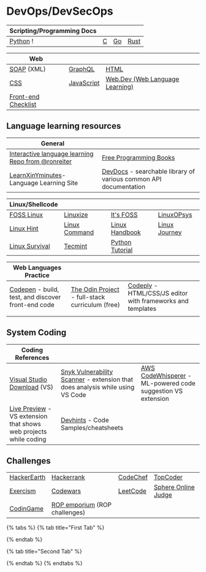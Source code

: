 # DevOps/DevSecOps



| Scripting/Programming Docs                              |                               |                           |                                    |
| ------------------------------------------------------- | ----------------------------- | ------------------------- | ---------------------------------- |
| [Python](https://wiki.python.org/moin/BeginnersGuide) ! | [C](https://www.learn-c.org/) | [Go](https://www.go.dev/) | [Rust](https://www.rust-lang.org/) |

| Web                                                       |                                                        |                                                           |
| --------------------------------------------------------- | ------------------------------------------------------ | --------------------------------------------------------- |
| [SOAP](https://www.w3schools.com/XML/xml\_soap.asp) (XML) | [GraphQL](https://graphql.org/)                        | [HTML](https://www.w3schools.com/html/default.asp)        |
| [CSS](https://www.w3schools.com/Css/)                     | [JavaScript](https://www.w3schools.com/js/DEFAULT.asp) | [Web.Dev (Web Language Learning)](https://web.dev/learn/) |
| [Front-end Checklist](https://frontendchecklist.io/)      |                                                        |                                                           |

## Language learning resources

| General                                                                                                  |                                                                                         |
| -------------------------------------------------------------------------------------------------------- | --------------------------------------------------------------------------------------- |
| [Interactive language learning Repo from @ronreiter](https://github.com/ronreiter/interactive-tutorials) | [Free Programming Books](https://github.com/EbookFoundation/free-programming-books)     |
| [LearnXinYminutes](https://learnxinyminutes.com/)- Language Learning Site                                | [DevDocs](https://devdocs.io/) - searchable library of various common API documentation |

| Linux/Shellcode                              |                                            |                                                    |                                            |
| -------------------------------------------- | ------------------------------------------ | -------------------------------------------------- | ------------------------------------------ |
| [FOSS Linux](https://www.fosslinux.com/)     | [Linuxize](https://linuxize.com/)          | [It's FOSS](https://itsfoss.com/)                  | [LinuxOPsys](https://linuxopsys.com/)      |
| [Linux Hint](https://linuxhint.com/)         | [Linux Command](https://linuxcommand.org/) | [Linux Handbook](https://linuxhandbook.com/)       | [Linux Journey](https://linuxjourney.com/) |
| [Linux Survival](https://linuxsurvival.com/) | [Tecmint](https://www.tecmint.com/)        | [Python Tutorial](https://www.pythontutorial.net/) |                                            |

| Web Languages Practice                                                    |                                                                                    |                                                                                        |
| ------------------------------------------------------------------------- | ---------------------------------------------------------------------------------- | -------------------------------------------------------------------------------------- |
| [Codepen](https://codepen.io/) - build, test, and discover front-end code | [The Odin Project](https://www.theodinproject.com/) - full-stack curriculum (free) | [Codeply](https://www.codeply.com/) - HTML/CSS/JS editor with frameworks and templates |
|                                                                           |                                                                                    |                                                                                        |

## System Coding

| Coding References                                                                                                                             |                                                                                                                                              |                                                                                                                                                   |
| --------------------------------------------------------------------------------------------------------------------------------------------- | -------------------------------------------------------------------------------------------------------------------------------------------- | ------------------------------------------------------------------------------------------------------------------------------------------------- |
| [Visual Studio Download](https://visualstudio.microsoft.com/downloads/) (VS)                                                                  | [Snyk Vulnerability Scanner](https://docs.snyk.io/ide-tools/visual-studio-code-extension) - extension that does analysis while using VS Code | [AWS CodeWhisperer](https://docs.aws.amazon.com/toolkit-for-vscode/latest/userguide/codewhisperer.html) - ML-powered code suggestion VS extension |
| [Live Preview](https://marketplace.visualstudio.com/items?itemName=ms-vscode.live-server) - VS extension that shows web projects while coding | [Devhints](https://devhints.io/) - Code Samples/cheatsheets                                                                                  |                                                                                                                                                   |

## Challenges

|                                             |                                                           |                                       |                                             |
| ------------------------------------------- | --------------------------------------------------------- | ------------------------------------- | ------------------------------------------- |
| [HackerEarth](https://www.hackerearth.com/) | [Hackerrank](https://www.hackerrank.com/)                 | [CodeChef](https://www.codechef.com/) | [TopCoder](https://www.topcoder.com/)       |
| [Exercism](https://exercism.io/)            | [Codewars](https://www.codewars.com/)                     | [LeetCode](https://leetcode.com/)     | [Sphere Online Judge](http://www.spoj.com/) |
| [CodinGame](https://www.codingame.com/)     | [ROP emporium](https://ropemporium.com/) (ROP challenges) |                                       |                                             |

{% tabs %}
{% tab title="First Tab" %}

{% endtab %}

{% tab title="Second Tab" %}

{% endtab %}
{% endtabs %}
